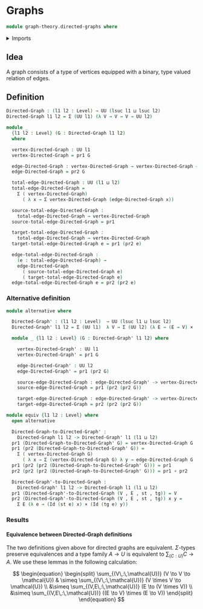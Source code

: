 # Graphs

```agda
module graph-theory.directed-graphs where
```

<details><summary>Imports</summary>

```agda
open import foundation.cartesian-product-types
open import foundation.dependent-pair-types
open import foundation.equivalences
open import foundation.functions
open import foundation.identity-types
open import foundation.universe-levels
```

</details>

## Idea

A graph consists of a type of vertices equipped with a binary, type valued
relation of edges.

## Definition

```agda
Directed-Graph : (l1 l2 : Level) → UU (lsuc l1 ⊔ lsuc l2)
Directed-Graph l1 l2 = Σ (UU l1) (λ V → V → V → UU l2)

module _
  {l1 l2 : Level} (G : Directed-Graph l1 l2)
  where

  vertex-Directed-Graph : UU l1
  vertex-Directed-Graph = pr1 G

  edge-Directed-Graph : vertex-Directed-Graph → vertex-Directed-Graph → UU l2
  edge-Directed-Graph = pr2 G

  total-edge-Directed-Graph : UU (l1 ⊔ l2)
  total-edge-Directed-Graph =
    Σ ( vertex-Directed-Graph)
      ( λ x → Σ vertex-Directed-Graph (edge-Directed-Graph x))

  source-total-edge-Directed-Graph :
    total-edge-Directed-Graph → vertex-Directed-Graph
  source-total-edge-Directed-Graph = pr1

  target-total-edge-Directed-Graph :
    total-edge-Directed-Graph → vertex-Directed-Graph
  target-total-edge-Directed-Graph e = pr1 (pr2 e)

  edge-total-edge-Directed-Graph :
    (e : total-edge-Directed-Graph) →
    edge-Directed-Graph
      ( source-total-edge-Directed-Graph e)
      ( target-total-edge-Directed-Graph e)
  edge-total-edge-Directed-Graph e = pr2 (pr2 e)
```

### Alternative definition

```agda
module alternative where

  Directed-Graph' : (l1 l2 : Level)  → UU (lsuc l1 ⊔ lsuc l2)
  Directed-Graph' l1 l2 = Σ (UU l1)  λ V → Σ (UU l2) (λ E → (E → V) × (E → V))

  module _ {l1 l2 : Level} (G : Directed-Graph' l1 l2) where

    vertex-Directed-Graph' : UU l1
    vertex-Directed-Graph' = pr1 G

    edge-Directed-Graph' : UU l2
    edge-Directed-Graph' = pr1 (pr2 G)

    source-edge-Directed-Graph : edge-Directed-Graph' -> vertex-Directed-Graph'
    source-edge-Directed-Graph = pr1 (pr2 (pr2 G))

    target-edge-Directed-Graph : edge-Directed-Graph' -> vertex-Directed-Graph'
    target-edge-Directed-Graph = pr2 (pr2 (pr2 G))
```

```agda
module equiv {l1 l2 : Level} where
  open alternative

  Directed-Graph-to-Directed-Graph' :
    Directed-Graph l1 l2 -> Directed-Graph' l1 (l1 ⊔ l2)
  pr1 (Directed-Graph-to-Directed-Graph' G) = vertex-Directed-Graph G
  pr1 (pr2 (Directed-Graph-to-Directed-Graph' G)) =
    Σ ( vertex-Directed-Graph G)
      ( λ x → Σ (vertex-Directed-Graph G) λ y → edge-Directed-Graph G  x y)
  pr1 (pr2 (pr2 (Directed-Graph-to-Directed-Graph' G))) = pr1
  pr2 (pr2 (pr2 (Directed-Graph-to-Directed-Graph' G))) = pr1 ∘ pr2

  Directed-Graph'-to-Directed-Graph :
    Directed-Graph' l1 l2 -> Directed-Graph l1 (l1 ⊔ l2)
  pr1 (Directed-Graph'-to-Directed-Graph (V , E , st , tg)) = V
  pr2 (Directed-Graph'-to-Directed-Graph (V , E , st , tg)) x y =
    Σ E (λ e → (Id (st e) x) × (Id (tg e) y))
```

### Results

#### Equivalence between Directed-Graph definitions

The two definitions given above for directed graphs are equivalent.
$\Sigma$-types preserve equivalences and a type family $A \to U$ is equivalent
to $\sum_{(C : U)} C \to A$. We use these lemmas in the following calculation:

$$
\begin{equation}
\begin{split}
\sum_{(V\,:\,\mathcal{U})} (V \to V \to \mathcal{U}) & \simeq \sum_{(V\,:\,\mathcal{U})}
 (V \times V \to \mathcal{U}) \\
 &\simeq \sum_{(V,E\,:\,\mathcal{U})} (E \to (V \times V)) \\
&\simeq  \sum_{(V,E\,:\,\mathcal{U})} ((E \to V) \times (E \to V))
\end{split}
\end{equation}
$$

<!--
```
module directed-graph-defs-equivalence
  {l1 l2 : Level} where
  -- is-equiv-htpy-equiv
  -- Uses equiv-Fib
  -- universal-property-cartesian-product-types.lagda
  -- equiv.

  -- The canonical (optimal) map for the equivalence.
  -- Any other map is homotopic to the canonical map.
  --is-equi
```

#### The type of Directed-Graph forms a category

```agda
-- Show that Directed-Graph is pre-category
-- + iso corresponds to equiv.
-- Instance of
```

#### The type of Directed-Graph forms a Topos

```agda
-- Show that Directed-Graph is pre-category
-- + iso corresponds to equiv.
-- Instance of
```
-->
